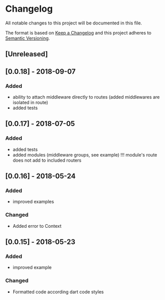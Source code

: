 # Changelog
All notable changes to this project will be documented in this file.

The format is based on [Keep a Changelog](https://keepachangelog.com/en/1.0.0/)
and this project adheres to [Semantic Versioning](https://semver.org/spec/v2.0.0.html).

## [Unreleased]

## [0.0.18] - 2018-09-07
### Added 
- ability to attach middleware directly to routes (added middlewares are isolated in route)
- added tests

## [0.0.17] - 2018-07-05
### Added
- added tests
- added modules (middleware groups, see example) !!! module's route does not add to included routers

## [0.0.16] - 2018-05-24
### Added
- improved examples

### Changed
- Added error to Context

## [0.0.15] - 2018-05-23
### Added
- improved example

### Changed
- Formatted code according dart code styles


